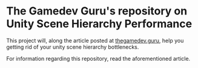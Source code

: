# The Gamedev Guru's repository on **Unity Scene Hierarchy Performance**

This project will, along the article posted at [thegamedev.guru](https://thegamedev.guru/unity-performance/scene-hierarchy-optimization/), help you getting rid of your unity scene hierarchy bottlenecks.

For information regarding this repository, read the aforementioned article.